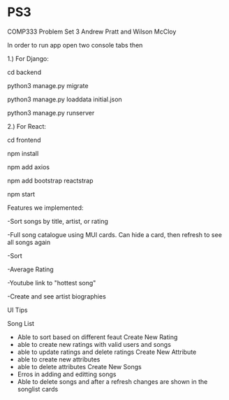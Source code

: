 # PS3
COMP333 Problem Set 3
Andrew Pratt and Wilson McCloy 

In order to run app open two console tabs then

1.) For Django:

cd backend

python3 manage.py migrate

python3 manage.py loaddata initial.json

python3 manage.py runserver

2.) For React:

cd frontend

npm install

npm add axios

npm add bootstrap reactstrap

npm start

Features we implemented:

-Sort songs by title, artist, or rating

-Full song catalogue using MUI cards. Can hide a card, then refresh to see all songs again

-Sort

-Average Rating

-Youtube link to "hottest song"

-Create and see artist biographies

UI Tips

Song List

- Able to sort based on different feaut
Create New Rating 
- able to create new ratings with valid users and songs
- able to update ratings and delete ratings
Create New Attribute 
- able to create new attributes
- able to delete attributes
Create New Songs
- Erros in adding and editting songs
- Able to delete songs and after a refresh changes are shown in the songlist cards
